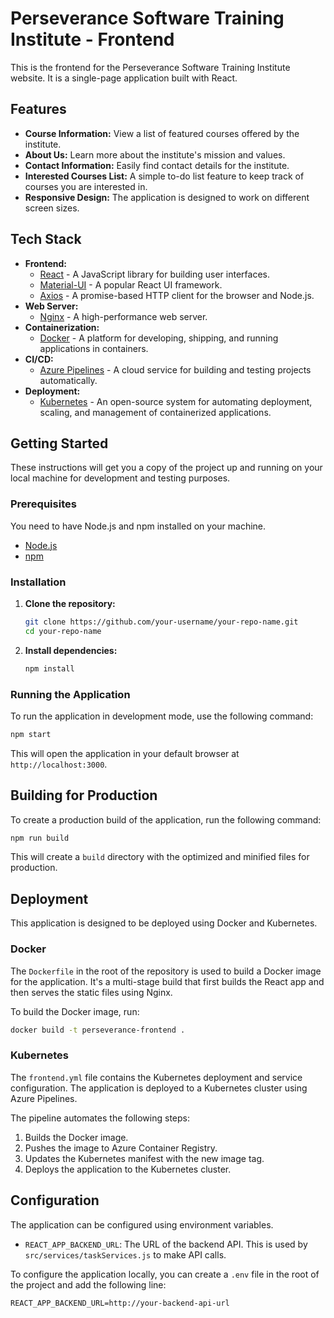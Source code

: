 # Perseverance Software Training Institute - Frontend

This is the frontend for the Perseverance Software Training Institute website. It is a single-page application built with React.

## Features

*   **Course Information:** View a list of featured courses offered by the institute.
*   **About Us:** Learn more about the institute's mission and values.
*   **Contact Information:** Easily find contact details for the institute.
*   **Interested Courses List:** A simple to-do list feature to keep track of courses you are interested in.
*   **Responsive Design:** The application is designed to work on different screen sizes.

## Tech Stack

*   **Frontend:**
    *   [React](https://reactjs.org/) - A JavaScript library for building user interfaces.
    *   [Material-UI](https://mui.com/) - A popular React UI framework.
    *   [Axios](https://axios-http.com/) - A promise-based HTTP client for the browser and Node.js.
*   **Web Server:**
    *   [Nginx](https://www.nginx.com/) - A high-performance web server.
*   **Containerization:**
    *   [Docker](https://www.docker.com/) - A platform for developing, shipping, and running applications in containers.
*   **CI/CD:**
    *   [Azure Pipelines](https://azure.microsoft.com/en-us/services/devops/pipelines/) - A cloud service for building and testing projects automatically.
*   **Deployment:**
    *   [Kubernetes](https://kubernetes.io/) - An open-source system for automating deployment, scaling, and management of containerized applications.

## Getting Started

These instructions will get you a copy of the project up and running on your local machine for development and testing purposes.

### Prerequisites

You need to have Node.js and npm installed on your machine.

*   [Node.js](https://nodejs.org/en/)
*   [npm](https://www.npmjs.com/get-npm)

### Installation

1.  **Clone the repository:**
    ```bash
    git clone https://github.com/your-username/your-repo-name.git
    cd your-repo-name
    ```

2.  **Install dependencies:**
    ```bash
    npm install
    ```

### Running the Application

To run the application in development mode, use the following command:

```bash
npm start
```

This will open the application in your default browser at `http://localhost:3000`.

## Building for Production

To create a production build of the application, run the following command:

```bash
npm run build
```

This will create a `build` directory with the optimized and minified files for production.

## Deployment

This application is designed to be deployed using Docker and Kubernetes.

### Docker

The `Dockerfile` in the root of the repository is used to build a Docker image for the application. It's a multi-stage build that first builds the React app and then serves the static files using Nginx.

To build the Docker image, run:

```bash
docker build -t perseverance-frontend .
```

### Kubernetes

The `frontend.yml` file contains the Kubernetes deployment and service configuration. The application is deployed to a Kubernetes cluster using Azure Pipelines.

The pipeline automates the following steps:
1.  Builds the Docker image.
2.  Pushes the image to Azure Container Registry.
3.  Updates the Kubernetes manifest with the new image tag.
4.  Deploys the application to the Kubernetes cluster.

## Configuration

The application can be configured using environment variables.

*   `REACT_APP_BACKEND_URL`: The URL of the backend API. This is used by `src/services/taskServices.js` to make API calls.

To configure the application locally, you can create a `.env` file in the root of the project and add the following line:

```
REACT_APP_BACKEND_URL=http://your-backend-api-url
```
